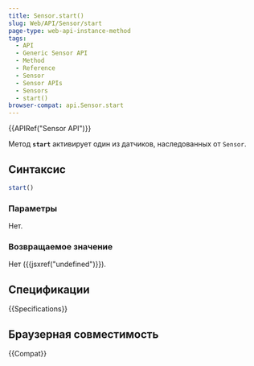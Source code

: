 ```yaml
---
title: Sensor.start()
slug: Web/API/Sensor/start
page-type: web-api-instance-method
tags:
  - API
  - Generic Sensor API
  - Method
  - Reference
  - Sensor
  - Sensor APIs
  - Sensors
  - start()
browser-compat: api.Sensor.start
---
```

{{APIRef("Sensor API")}}

Метод **`start`** активирует один из датчиков, наследованных от `Sensor`.

## Синтаксис

```js
start()
```

### Параметры

Нет.

### Возвращаемое значение

Нет ({{jsxref("undefined")}}).

## Спецификации

{{Specifications}}

## Браузерная совместимость

{{Compat}}
